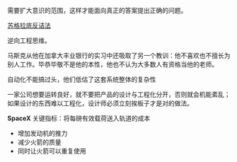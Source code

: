 需要扩大意识的范围，这样才能面向真正的答案提出正确的问题。


[苏格拉底反诘法](https://zh.wikipedia.org/zh-sg/%E8%98%87%E6%A0%BC%E6%8B%89%E5%BA%95%E5%8F%8D%E8%A9%B0%E6%B3%95)

逆向工程思维。

马斯克从他在加拿大丰业银行的实习中还吸取了另一个教训：他不喜欢也不擅长为别人工作。毕恭毕敬不是他的本性，他也不认为大多数人有资格当他的老师。

自动化不能搞过头，他们低估了这套系统整体的复杂性

一家公司想要运转良好，就不要把产品的设计与工程化分开，否则就会机能紊乱；如果设计的东西难以工程化，设计师必须立刻挨板子才是对的做法。

**SpaceX** 
关键指标：将每磅有效载荷送入轨道的成本

- 增加发动机的推力
- 减少火箭的质量
- 同时让火箭可以重复使用